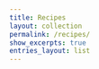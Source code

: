 ```yaml
---
title: Recipes
layout: collection
permalink: /recipes/
show_excerpts: true
entries_layout: list
---
```

